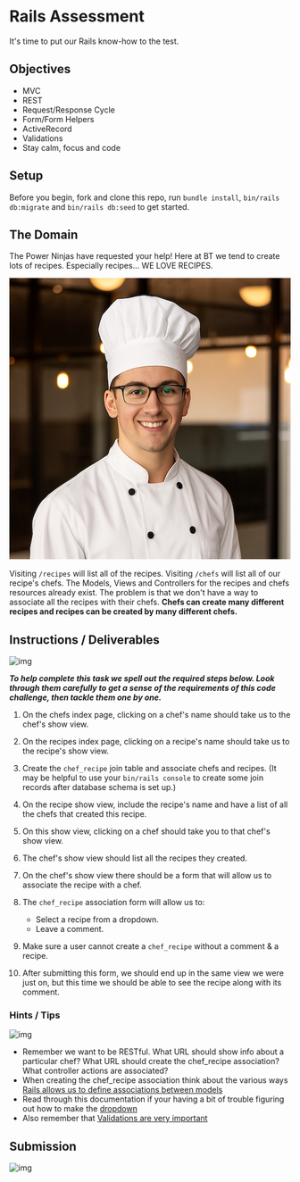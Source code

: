 # Rails Assessment

It's time to put our Rails know-how to the test.

## Objectives

+ MVC
+ REST
+ Request/Response Cycle
+ Form/Form Helpers
+ ActiveRecord
+ Validations
+ Stay calm, focus and code

## Setup

Before you begin, fork and clone this repo, run `bundle install`, `bin/rails db:migrate` and `bin/rails db:seed` to get started.

## The Domain

The Power Ninjas have requested your help! Here at BT we tend to create lots of recipes. Especially recipes... WE LOVE RECIPES.

![chef stove](./chef_stove.png)

Visiting `/recipes` will list all of the recipes. Visiting `/chefs` will list all of our recipe's chefs. The Models, Views and Controllers for the recipes and chefs resources already exist. The problem is that we don't have a way to associate all the recipes with their chefs. **Chefs can create many different recipes and recipes can be created by many different chefs.**

## Instructions / Deliverables

![img](https://media.giphy.com/media/v1.Y2lkPWVjZjA1ZTQ3MGt6anU3OWE0YXBjdTNxcWg0M3p1cDcyNGh1eXE2ZGp3cjgwcTl0MCZlcD12MV9naWZzX3NlYXJjaCZjdD1n/Q5QWDBxSlrMME/giphy.gif)

***To help complete this task we spell out the required steps below. Look through them carefully to get a sense of the requirements of this code challenge, then tackle them one by one.***

1. On the chefs index page, clicking on a chef's name should take us to the chef's show view.
2. On the recipes index page, clicking on a recipe's name should take us to the recipe's show view.
3. Create the `chef_recipe` join table and associate chefs and recipes. (It may be helpful to use your `bin/rails console` to create some join records after database schema is set up.)
4. On the recipe show view, include the recipe's name and have a list of all the chefs that created this recipe.
5. On this show view, clicking on a chef should take you to that chef's show view.
6. The chef's show view should list all the recipes they created.
7. On the chef's show view there should be a form that will allow us to associate the recipe with a chef.
8. The `chef_recipe` association form will allow us to:

   + Select a recipe from a dropdown.
   + Leave a comment.
9. Make sure a user cannot create a `chef_recipe` without a comment & a recipe.
10. After submitting this form, we should end up in the same view we were just on, but this time we should be able to see the recipe along with its comment.

### Hints / Tips

![img](https://media0.giphy.com/media/v1.Y2lkPTc5MGI3NjExczZydmhtc3dkZ2FvaHI4c2Zwa2F2emR6a3dmdm9ldjhrMDZqbDhwayZlcD12MV9pbnRlcm5hbF9naWZfYnlfaWQmY3Q9Zw/3o85xnoIXebk3xYx4Q/giphy.gif)

+ Remember we want to be RESTful. What URL should show info about a particular chef? What URL should create the chef_recipe association? What controller actions are associated?
+ When creating the chef_recipe association think about the various ways [Rails allows us to define associations between models](http://guides.rubyonrails.org/association_basics.html)
+ Read through this documentation if your having a bit of trouble figuring out how to make the [dropdown](http://guides.rubyonrails.org/form_helpers.html#making-select-boxes-with-ease)
+ Also remember that [Validations are very important](http://guides.rubyonrails.org/active_record_validations.html)

## Submission

![img](https://media3.giphy.com/media/v1.Y2lkPTc5MGI3NjExdjlmOWl0em1ibHp6ZnFwdmVncWJ4N3F4Z2xpZXp1OGRyczdpMG00aSZlcD12MV9pbnRlcm5hbF9naWZfYnlfaWQmY3Q9Zw/xT0CyMXdR1JaKIZkre/giphy.gif)
